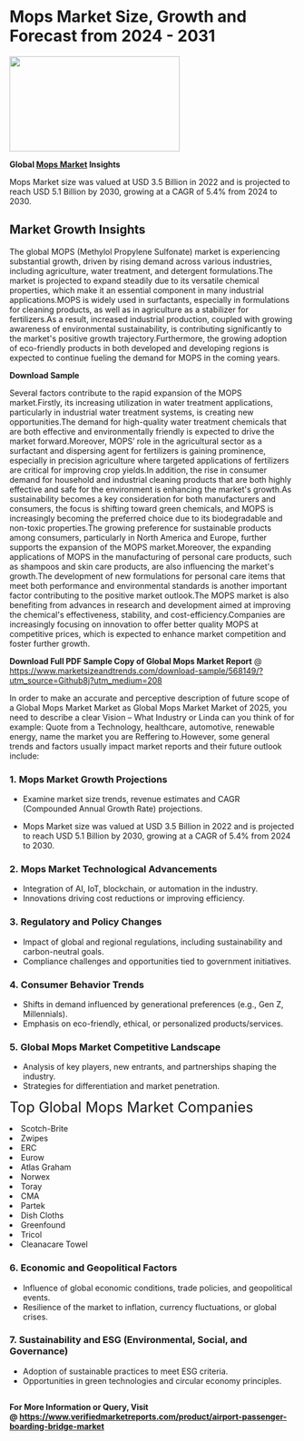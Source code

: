 <H1>Mops Market Size, Growth and Forecast from 2024 - 2031</H1><img class="aligncenter size-medium wp-image-584254" src="https://thirdeyenews.in/wp-content/uploads/2024/09/Global-Market-Research-300x168.jpeg" alt="" width="300" height="168" /><p><strong>Global&nbsp;<a href="https://www.marketsizeandtrends.com/download-sample/568149/?utm_source=Github8j?utm_medium=208">Mops Market</a> Insights</strong></p><p>Mops Market size was valued at USD 3.5 Billion in 2022 and is projected to reach USD 5.1 Billion by 2030, growing at a CAGR of 5.4% from 2024 to 2030.</p><p><h2>Market Growth Insights</h2> <p>The global MOPS (Methylol Propylene Sulfonate) market is experiencing substantial growth, driven by rising demand across various industries, including agriculture, water treatment, and detergent formulations.The market is projected to expand steadily due to its versatile chemical properties, which make it an essential component in many industrial applications.MOPS is widely used in surfactants, especially in formulations for cleaning products, as well as in agriculture as a stabilizer for fertilizers.As a result, increased industrial production, coupled with growing awareness of environmental sustainability, is contributing significantly to the market's positive growth trajectory.Furthermore, the growing adoption of eco-friendly products in both developed and developing regions is expected to continue fueling the demand for MOPS in the coming years.</p> <p><strong>Download Sample</strong></p> <p>Several factors contribute to the rapid expansion of the MOPS market.Firstly, its increasing utilization in water treatment applications, particularly in industrial water treatment systems, is creating new opportunities.The demand for high-quality water treatment chemicals that are both effective and environmentally friendly is expected to drive the market forward.Moreover, MOPS’ role in the agricultural sector as a surfactant and dispersing agent for fertilizers is gaining prominence, especially in precision agriculture where targeted applications of fertilizers are critical for improving crop yields.In addition, the rise in consumer demand for household and industrial cleaning products that are both highly effective and safe for the environment is enhancing the market's growth.As sustainability becomes a key consideration for both manufacturers and consumers, the focus is shifting toward green chemicals, and MOPS is increasingly becoming the preferred choice due to its biodegradable and non-toxic properties.The growing preference for sustainable products among consumers, particularly in North America and Europe, further supports the expansion of the MOPS market.Moreover, the expanding applications of MOPS in the manufacturing of personal care products, such as shampoos and skin care products, are also influencing the market's growth.The development of new formulations for personal care items that meet both performance and environmental standards is another important factor contributing to the positive market outlook.The MOPS market is also benefiting from advances in research and development aimed at improving the chemical's effectiveness, stability, and cost-efficiency.Companies are increasingly focusing on innovation to offer better quality MOPS at competitive prices, which is expected to enhance market competition and foster further growth.<p><span class=""><strong>Download Full PDF Sample Copy of Global Mops Market Report</strong> @ <a href="https://www.marketsizeandtrends.com/download-sample/568149/?utm_source=Github8j?utm_medium=208" target="_blank">https://www.marketsizeandtrends.com/download-sample/568149/?utm_source=Github8j?utm_medium=208</a></span></p><p>In order to make an accurate and perceptive description of future scope of a Global&nbsp;Mops Market Market as Global&nbsp;Mops Market Market of 2025, you need to describe a clear Vision &ndash; What Industry or Linda can you think of for example: Quote from a Technology, healthcare, automotive, renewable energy, name the market you are Reffering to.However, some general trends and factors usually impact market reports and their future outlook include:</p><h3>1.&nbsp;<strong>Mops Market Growth Projections</strong></h3><ul><li>Examine market size trends, revenue estimates and CAGR (Compounded Annual Growth Rate) projections.</li><li><p>Mops Market size was valued at USD 3.5 Billion in 2022 and is projected to reach USD 5.1 Billion by 2030, growing at a CAGR of 5.4% from 2024 to 2030.</p></li></ul><h3>2.&nbsp;<strong>Mops Market Technological Advancements</strong></h3><ul><li>Integration of AI, IoT, blockchain, or automation in the industry.</li><li>Innovations driving cost reductions or improving efficiency.</li></ul><h3>3.&nbsp;<strong>Regulatory and Policy Changes</strong></h3><ul><li>Impact of global and regional regulations, including sustainability and carbon-neutral goals.</li><li>Compliance challenges and opportunities tied to government initiatives.</li></ul><h3>4.&nbsp;<strong>Consumer Behavior Trends</strong></h3><ul><li>Shifts in demand influenced by generational preferences (e.g., Gen Z, Millennials).</li><li>Emphasis on eco-friendly, ethical, or personalized products/services.</li></ul><h3>5.&nbsp;<strong>Global Mops Market Competitive Landscape</strong></h3><ul><li>Analysis of key players, new entrants, and partnerships shaping the industry.</li><li>Strategies for differentiation and market penetration.</li></ul><p data-pm-slice="1 1 []"><span style="color: inherit; font-family: inherit; font-size: 25px;">Top Global Mops Market Companies</span></p><div class="" data-test-id=""><p><li>Scotch-Brite</li><li> Zwipes</li><li> ERC</li><li> Eurow</li><li> Atlas Graham</li><li> Norwex</li><li> Toray</li><li> CMA</li><li> Partek</li><li> Dish Cloths</li><li> Greenfound</li><li> Tricol</li><li> Cleanacare Towel</li></p></div><h3>6.&nbsp;<strong>Economic and Geopolitical Factors</strong></h3><ul><li>Influence of global economic conditions, trade policies, and geopolitical events.</li><li>Resilience of the market to inflation, currency fluctuations, or global crises.</li></ul><h3>7.&nbsp;<strong>Sustainability and ESG (Environmental, Social, and Governance)</strong></h3><ul><li>Adoption of sustainable practices to meet ESG criteria.</li><li>Opportunities in green technologies and circular economy principles.</li></ul><h2><strong style="font-size: 14px;">For More Information or Query, Visit @&nbsp;</strong><a style="background-color: #ffffff; font-size: 14px;" href="https://www.marketsizeandtrends.com/report/mops-market/" target="_blank">https://www.verifiedmarketreports.com/product/airport-passenger-boarding-bridge-market</a></h2>